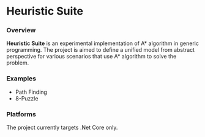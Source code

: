 # Heuristic Suite

### Overview

**Heuristic Suite** is an experimental implementation of A* algorithm in generic programming. The project is aimed to define a unified model from abstract perspective for various scenarios that use A* algorithm to solve the problem.

### Examples

* Path Finding
* 8-Puzzle

### Platforms

The project currently targets .Net Core only.
